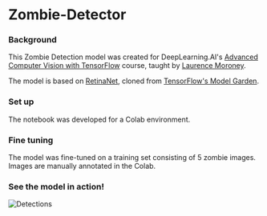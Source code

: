 # Zombie-Detector

### Background

This Zombie Detection model was created for DeepLearning.AI's [Advanced Computer Vision with TensorFlow](https://www.coursera.org/learn/advanced-computer-vision-with-tensorflow?) course, taught by [Laurence Moroney](https://laurencemoroney.com/).

The model is based on [RetinaNet](https://arxiv.org/abs/1708.02002), cloned from [TensorFlow's Model Garden](https://github.com/tensorflow/models/).

### Set up

The notebook was developed for a Colab environment.

### Fine tuning

The model was fine-tuned on a training set consisting of 5 zombie images. Images are manually annotated in the Colab.

### See the model in action!

![Detections](https://github.com/haydenedelson/Zombie-Detector/blob/main/zombie-anim.gif)
